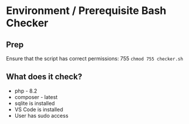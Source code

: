 # Environment / Prerequisite Bash Checker
## Prep
Ensure that the script has correct permissions: 755
`chmod 755 checker.sh`

## What does it check?
- php - 8.2
- composer - latest
- sqlite is installed
- VS Code is installed
- User has sudo access